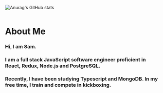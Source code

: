 <!-- ![Top Langs](https://github-readme-stats.vercel.app/api/top-langs/?username=samsumiya&hide=html&layout=compact)
 -->

![Anurag's GitHub stats](https://github-readme-stats.vercel.app/api?username=samsumiya&show_icons=true&theme=dracula)

<img src="" alt='' >

<h1>About Me</h1>  
<h3>Hi, I am Sam.</h3>
<h3>I am a full stack JavaScript software engineer proficient in React, Redux, Node.js and PostgreSQL.</h3>
<h3>Recently, I have been studying Typescript and MongoDB. In my free time, I train and compete in kickboxing.</h3>


